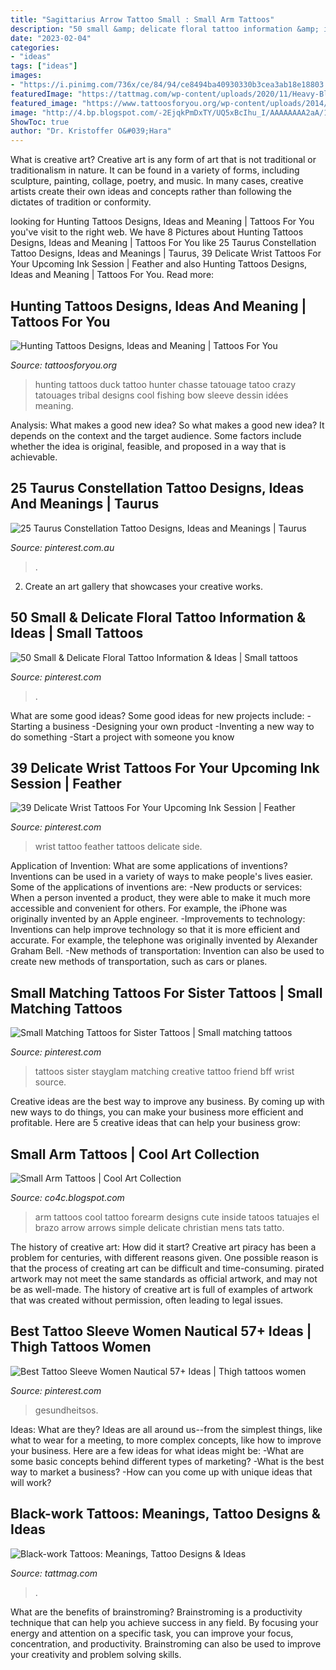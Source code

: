 ```yaml
---
title: "Sagittarius Arrow Tattoo Small : Small Arm Tattoos"
description: "50 small &amp; delicate floral tattoo information &amp; ideas"
date: "2023-02-04"
categories:
- "ideas"
tags: ["ideas"]
images:
- "https://i.pinimg.com/736x/ce/84/94/ce8494ba40930330b3cea3ab18e18803.jpg"
featuredImage: "https://tattmag.com/wp-content/uploads/2020/11/Heavy-Black-work-Tattoo-5.jpg"
featured_image: "https://www.tattoosforyou.org/wp-content/uploads/2014/02/Hunting-Tattoos-Small.jpg"
image: "http://4.bp.blogspot.com/-2EjqkPmDxTY/UQ5xBcIhu_I/AAAAAAAA2aA/1tGg5qC0Ov0/s1600/Small+Arm+Tattoos9504.jpg"
ShowToc: true
author: "Dr. Kristoffer O&#039;Hara"
---
```



What is creative art?
Creative art is any form of art that is not traditional or traditionalism in nature. It can be found in a variety of forms, including sculpture, painting, collage, poetry, and music. In many cases, creative artists create their own ideas and concepts rather than following the dictates of tradition or conformity.

	

		
looking for Hunting Tattoos Designs, Ideas and Meaning | Tattoos For You you've visit to the right web. We have 8 Pictures about Hunting Tattoos Designs, Ideas and Meaning | Tattoos For You like 25 Taurus Constellation Tattoo Designs, Ideas and Meanings | Taurus, 39 Delicate Wrist Tattoos For Your Upcoming Ink Session | Feather and also Hunting Tattoos Designs, Ideas and Meaning | Tattoos For You. Read more:
		
    
## Hunting Tattoos Designs, Ideas And Meaning | Tattoos For You

<img loading=lazy src="https://www.tattoosforyou.org/wp-content/uploads/2014/02/Hunting-Tattoos-Small.jpg" onerror="this.onerror=null;this.src='https://tse2.mm.bing.net/th?id=OIP.K_IAGN_zwTXX_eP79RLocAHaJ3&amp;pid=15.1';" alt="Hunting Tattoos Designs, Ideas and Meaning | Tattoos For You">

_Source: tattoosforyou.org_

>hunting tattoos duck tattoo hunter chasse tatouage tatoo crazy tatouages tribal designs cool fishing bow sleeve dessin idées meaning. 

	

Analysis: What makes a good new idea?
So what makes a good new idea? It depends on the context and the target audience. Some factors include whether the idea is original, feasible, and proposed in a way that is achievable.

    
## 25 Taurus Constellation Tattoo Designs, Ideas And Meanings | Taurus

<img loading=lazy src="https://i.pinimg.com/736x/58/5d/18/585d1871cf2c9691388a4f1ce3525b5e.jpg" onerror="this.onerror=null;this.src='https://tse2.mm.bing.net/th?id=OIP.5g5g0kUWAb1iH8uwX4ZTpgHaLH&amp;pid=15.1';" alt="25 Taurus Constellation Tattoo Designs, Ideas and Meanings | Taurus">

_Source: pinterest.com.au_

>. 

	

2. Create an art gallery that showcases your creative works.

    
## 50 Small &amp; Delicate Floral Tattoo Information &amp; Ideas | Small Tattoos

<img loading=lazy src="https://i.pinimg.com/736x/73/a3/b3/73a3b31b4b7c16cbc4a0f44bd29d01be.jpg" onerror="this.onerror=null;this.src='https://tse4.mm.bing.net/th?id=OIP.oW8Xy70v3X8dhMrU4UCr0wHaJ3&amp;pid=15.1';" alt="50 Small &amp; Delicate Floral Tattoo Information &amp; Ideas | Small tattoos">

_Source: pinterest.com_

>. 

	

What are some good ideas?
Some good ideas for new projects include: 
-Starting a business 
-Designing your own product 
-Inventing a new way to do something 
-Start a project with someone you know

    
## 39 Delicate Wrist Tattoos For Your Upcoming Ink Session | Feather

<img loading=lazy src="https://i.pinimg.com/736x/ff/70/7d/ff707dad4f825fc6f47895963972a95d.jpg" onerror="this.onerror=null;this.src='https://tse1.mm.bing.net/th?id=OIP.jmMCa_b7D2c-CNsbBfm_1QHaLG&amp;pid=15.1';" alt="39 Delicate Wrist Tattoos For Your Upcoming Ink Session | Feather">

_Source: pinterest.com_

>wrist tattoo feather tattoos delicate side. 

	

Application of Invention: What are some applications of inventions?
Inventions can be used in a variety of ways to make people's lives easier. Some of the applications of inventions are: 
-New products or services: When a person invented a product, they were able to make it much more accessible and convenient for others. For example, the iPhone was originally invented by an Apple engineer. 
-Improvements to technology: Inventions can help improve technology so that it is more efficient and accurate. For example, the telephone was originally invented by Alexander Graham Bell. 
-New methods of transportation: Invention can also be used to create new methods of transportation, such as cars or planes.

    
## Small Matching Tattoos For Sister Tattoos | Small Matching Tattoos

<img loading=lazy src="https://i.pinimg.com/736x/ce/84/94/ce8494ba40930330b3cea3ab18e18803.jpg" onerror="this.onerror=null;this.src='https://tse3.mm.bing.net/th?id=OIP.S19LJo0ePNalQ0yHREfpmgHaHa&amp;pid=15.1';" alt="Small Matching Tattoos for Sister Tattoos | Small matching tattoos">

_Source: pinterest.com_

>tattoos sister stayglam matching creative tattoo friend bff wrist source. 

	

Creative ideas are the best way to improve any business. By coming up with new ways to do things, you can make your business more efficient and profitable. Here are 5 creative ideas that can help your business grow: 

    
## Small Arm Tattoos | Cool Art Collection

<img loading=lazy src="http://4.bp.blogspot.com/-2EjqkPmDxTY/UQ5xBcIhu_I/AAAAAAAA2aA/1tGg5qC0Ov0/s1600/Small+Arm+Tattoos9504.jpg" onerror="this.onerror=null;this.src='https://tse4.mm.bing.net/th?id=OIP.EaI5kedPOdhUWY-uDsatiwHaHa&amp;pid=15.1';" alt="Small Arm Tattoos | Cool Art Collection">

_Source: co4c.blogspot.com_

>arm tattoos cool tattoo forearm designs cute inside tatoos tatuajes el brazo arrow arrows simple delicate christian mens tats tatto. 

	

The history of creative art: How did it start?
Creative art piracy has been a problem for centuries, with different reasons given. One possible reason is that the process of creating art can be difficult and time-consuming. pirated artwork may not meet the same standards as official artwork, and may not be as well-made. The history of creative art is full of examples of artwork that was created without permission, often leading to legal issues.

    
## Best Tattoo Sleeve Women Nautical 57+ Ideas | Thigh Tattoos Women

<img loading=lazy src="https://i.pinimg.com/736x/66/12/6b/66126bd42e85ef62c28f2f97e056f646.jpg" onerror="this.onerror=null;this.src='https://tse2.mm.bing.net/th?id=OIP.nokCglV7ofw92nw8OBVsnwAAAA&amp;pid=15.1';" alt="Best Tattoo Sleeve Women Nautical 57+ Ideas | Thigh tattoos women">

_Source: pinterest.com_

>gesundheitsos. 

	

Ideas: What are they?
Ideas are all around us--from the simplest things, like what to wear for a meeting, to more complex concepts, like how to improve your business. Here are a few ideas for what ideas might be: 
-What are some basic concepts behind different types of marketing? 
-What is the best way to market a business? 
-How can you come up with unique ideas that will work?

    
## Black-work Tattoos: Meanings, Tattoo Designs &amp; Ideas

<img loading=lazy src="https://tattmag.com/wp-content/uploads/2020/11/Heavy-Black-work-Tattoo-5.jpg" onerror="this.onerror=null;this.src='https://tse2.mm.bing.net/th?id=OIP.39_7vn4vZgQuPLTQaYmZRgHaHD&amp;pid=15.1';" alt="Black-work Tattoos: Meanings, Tattoo Designs &amp; Ideas">

_Source: tattmag.com_

>. 

	

What are the benefits of brainstroming?
Brainstroming is a productivity technique that can help you achieve success in any field. By focusing your energy and attention on a specific task, you can improve your focus, concentration, and productivity. Brainstroming can also be used to improve your creativity and problem solving skills.

